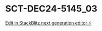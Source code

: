 # SCT-DEC24-5145_03

[Edit in StackBlitz next generation editor ⚡️](https://stackblitz.com/~/github.com/san7mr/SCT-DEC24-5145_03)